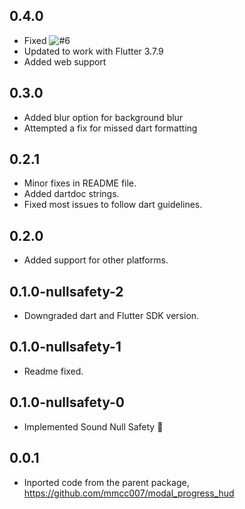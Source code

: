 ## 0.4.0

- Fixed ![#6](https://github.com/kphanipavan/modal_progress_hud_nsn/issues/6)
- Updated to work with Flutter 3.7.9
- Added web support

## 0.3.0

- Added blur option for background blur
- Attempted a fix for missed dart formatting

## 0.2.1

- Minor fixes in README file.
- Added dartdoc strings.
- Fixed most issues to follow dart guidelines.

## 0.2.0

-   Added support for other platforms.

## 0.1.0-nullsafety-2

-   Downgraded dart and Flutter SDK version.

## 0.1.0-nullsafety-1

-   Readme fixed.

## 0.1.0-nullsafety-0

-   Implemented Sound Null Safety 💪

## 0.0.1

-   Inported code from the parent package, https://github.com/mmcc007/modal_progress_hud
